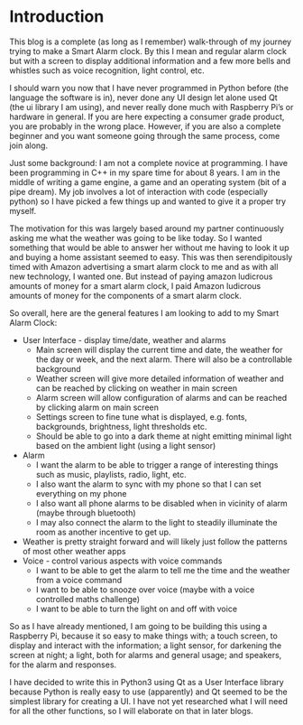 # Introduction

This blog is a complete (as long as I remember) walk-through of my journey trying to make a Smart Alarm clock. By this I mean and regular alarm clock but with a screen to display additional information and a few more bells and whistles such as voice recognition, light control, etc.

I should warn you now that I have never programmed in Python before (the language the software is in), never done any UI design let alone used Qt (the ui library I am using), and never really done much with Raspberry Pi’s or hardware in general. If you are here expecting a consumer grade product, you are probably in the wrong place. However, if you are also a complete beginner and you want someone going through the same process, come join along.

Just some background: I am not a complete novice at programming. I have been programming in C++ in my spare time for about 8 years. I am in the middle of writing a game engine, a game and an operating system (bit of a pipe dream). My job involves a lot of interaction with code (especially python) so I have picked a few things up and wanted to give it a proper try myself.

The motivation for this was largely based around my partner continuously asking me what the weather was going to be like today. So I wanted something that would be able to answer her without me having to look it up and buying a home assistant seemed to easy. This was then serendipitously timed with Amazon advertising a smart alarm clock to me and as with all new technology, I wanted one. But instead of paying amazon ludicrous amounts of money for a smart alarm clock, I paid Amazon ludicrous amounts of money for the components of a smart alarm clock.

So overall, here are the general features I am looking to add to my Smart Alarm Clock:
* User Interface - display time/date, weather and alarms
  * Main screen will display the current time and date, the weather for the day or week, and the next alarm. There will also be a controllable background
  * Weather screen will give more detailed information of weather and can be reached by clicking on weather in main screen
  * Alarm screen will allow configuration of alarms and can be reached by clicking alarm on main screen
  * Settings screen to fine tune what is displayed, e.g. fonts, backgrounds, brightness, light thresholds etc.
  * Should be able to go into a dark theme at night emitting minimal light based on the ambient light (using a light sensor)
* Alarm
  * I want the alarm to be able to trigger a range of interesting things such as music, playlists, radio, light, etc.
  * I also want the alarm to sync with my phone so that I can set everything on my phone
  * I also want all phone alarms to be disabled when in vicinity of alarm (maybe through bluetooth)
  * I may also connect the alarm to the light to steadily illuminate the room as another incentive to get up.
* Weather is pretty straight forward and will likely just follow the patterns of most other weather apps
* Voice - control various aspects with voice commands
  * I want to be able to get the alarm to tell me the time and the weather from a voice command
  * I want to be able to snooze over voice (maybe with a voice controlled maths challenge)
  * I want to be able to turn the light on and off with voice

So as I have already mentioned, I am going to be building this using a Raspberry Pi, because it so easy to make things with; a touch screen, to display and interact with the information; a light sensor, for darkening the screen at night; a light, both for alarms and general usage; and speakers, for the alarm and responses. 

I have decided to write this in Python3 using Qt as a User Interface library because Python is really easy to use (apparently) and Qt seemed to be the simplest library for creating a UI. I have not yet researched what I will need for all the other functions, so I will elaborate on that in later blogs.


